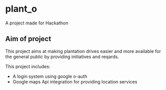 # plant_o

A project made for Hackathon

## Aim of project

This project aims at making plantation drives easier and more available for the general public by providing initiatives and reqards.

This project includes:

- A login system using google o-auth
- Google maps Api integration for providing location services

